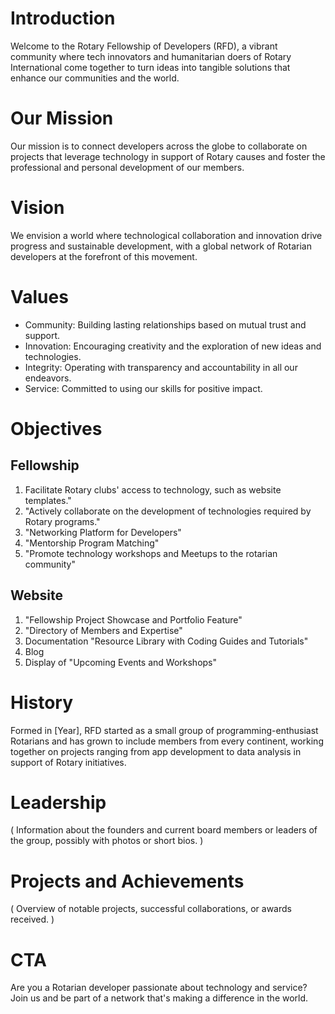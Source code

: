 # Introduction

Welcome to the Rotary Fellowship of Developers (RFD), a vibrant community where tech innovators and humanitarian doers of Rotary International come together to turn ideas into tangible solutions that enhance our communities and the world.

# Our Mission

Our mission is to connect developers across the globe to collaborate on projects that leverage technology in support of Rotary causes and foster the professional and personal development of our members.

# Vision

We envision a world where technological collaboration and innovation drive progress and sustainable development, with a global network of Rotarian developers at the forefront of this movement.

# Values

- Community: Building lasting relationships based on mutual trust and support.
- Innovation: Encouraging creativity and the exploration of new ideas and technologies.
- Integrity: Operating with transparency and accountability in all our endeavors.
- Service: Committed to using our skills for positive impact.

# Objectives

## Fellowship
1. Facilitate Rotary clubs' access to technology, such as website templates."
2.  "Actively collaborate on the development of technologies required by Rotary programs."
3.  "Networking Platform for Developers"
4. "Mentorship Program Matching"
5. "Promote technology workshops and Meetups to the rotarian community"

## Website
1. "Fellowship Project Showcase and Portfolio Feature"
2. "Directory of Members and Expertise"
3. Documentation "Resource Library with Coding Guides and Tutorials"
4. Blog
5. Display of "Upcoming Events and Workshops"

# History

Formed in [Year], RFD started as a small group of programming-enthusiast Rotarians and has grown to include members from every continent, working together on projects ranging from app development to data analysis in support of Rotary initiatives.

# Leadership

( Information about the founders and current board members or leaders of the group, possibly with photos or short bios. )

# Projects and Achievements

( Overview of notable projects, successful collaborations, or awards received. )

# CTA

Are you a Rotarian developer passionate about technology and service? Join us and be part of a network that's making a difference in the world.
